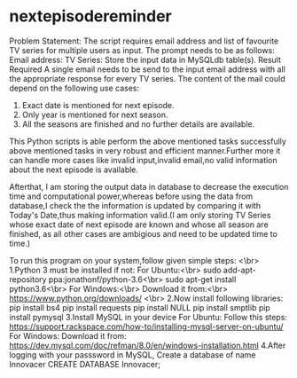 # nextepisodereminder
Problem Statement:
The script requires email address and list of favourite TV series for multiple
users as input. The prompt needs to be as follows:
Email address:
TV Series:
Store the input data in MySQLdb table(s).
Result Required
A single email needs to be send to the input email address with all the
appropriate response for every TV series. The content of the mail could
depend on the following use cases:
1. Exact date is mentioned for next episode.
2. Only year is mentioned for next season.
3. All the seasons are finished and no further details are available.
 
This Python scripts is able perform the above mentioned tasks successfully above mentioned tasks in very robust and efficient manner.Further more it can handle more cases like invalid input,invalid email,no valid information about the next episode is available.

Afterthat, I am storing the output data in database to decrease the execution time and computational power,whereas before using the data from database,I check the the information is updated by comparing it with Today's Date,thus making information valid.(I am only storing TV Series whose exact date of next episode are known and whose all season are finished, as all other cases are ambigious and need to  be updated time to time.)

To run this program on your system,follow given simple steps:
<\br>
1.Python 3 must be installed if not:
      For Ubuntu:<\br>
      sudo add-apt-repository ppa:jonathonf/python-3.6<\br>
      sudo apt-get install python3.6<\br>
      For Windows:<\br>
      Download it from:<\br>
      https://www.python.org/downloads/ <\br>
 2.Now install following libraries:
      pip install bs4
      pip install requests
      pip install NULL
      pip install smptlib
      pip install pymysql
3.Install MySQL in your device 
      For Ubuntu:
      Follow this steps:
      https://support.rackspace.com/how-to/installing-mysql-server-on-ubuntu/
      For Windows:
      Download it from:
      https://dev.mysql.com/doc/refman/8.0/en/windows-installation.html
 4.After logging with your passsword in MySQL, Create a database of name Innovacer
      CREATE DATABASE Innovacer;
 </p>
